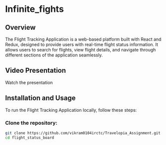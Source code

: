 # Infinite_fights

## Overview
The Flight Tracking Application is a web-based platform built with React and Redux, designed to provide users with real-time flight status information. It allows users to search for flights, view flight details, and navigate through different sections of the application seamlessly.

## Video Presentation
Watch the presentation

## Installation and Usage
To run the Flight Tracking Application locally, follow these steps:

### Clone the repository:
```bash
git clone https://github.com/vikram0104irctc/Travelopia_Assignment.git
cd flight_status_board
